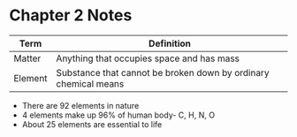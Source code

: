 # Chapter 2 Notes

Term | Definition
---- | ---------
Matter | Anything that occupies space and has mass
Element | Substance that cannot be broken down by ordinary chemical means
- There are 92 elements in nature
- 4 elements make up 96% of human body- C, H, N, O
- About 25 elements are essential to life
